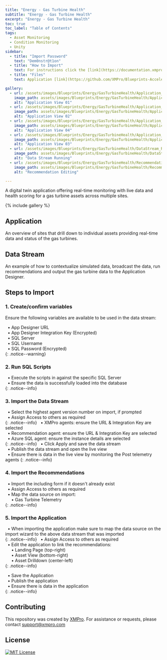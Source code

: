 ```yaml
---
title: "Energy - Gas Turbine Health"
subtitle: "Energy - Gas Turbine Health"
excerpt: "Energy - Gas Turbine Health"
toc: true
toc_label: "Table of Contents"
tags:
  - Asset Monitoring
  - Condition Monitoring
  - Unity
sidebar:
  - title: "Import Password"
    text: "Dem0nstr@t1on"
  - title: "How to Import"
    text: For instructions click the [link](https://documentation.xmpro.com/how-tos/import-export-and-clone#importing "Click Here")
  - title: "Files"
    text: Application [link](https://github.com/XMPro/Blueprints-Accelerators-Patterns/blob/master/Blueprints/Energy%20-%20Gas%20Turbine%20Health/Application/Gas%20Turbine%20Health.xapp "Click Here") <br />Template [link](https://github.com/XMPro/Blueprints-Accelerators-Patterns/blob/master/Blueprints/Energy%20-%20Gas%20Turbine%20Health/Template/Gas%20Turbine%20Health.xtml "Click Here") <br /><br />Recommend - Bearing Alerts [link](https://github.com/XMPro/Blueprints-Accelerators-Patterns/blob/master/Blueprints/Energy%20-%20Gas%20Turbine%20Health/Recommendation/Bearing%20Alerts.xr "Click Here") <br />Recommend - Dry Gas Seal [link](https://github.com/XMPro/Blueprints-Accelerators-Patterns/blob/master/Blueprints/Energy%20-%20Gas%20Turbine%20Health/Recommendation/Dry%20Gas%20Seal%20System.xr "Click Here") <br />Recommend - Motor Winding [link](https://github.com/XMPro/Blueprints-Accelerators-Patterns/blob/master/Blueprints/Energy%20-%20Gas%20Turbine%20Health/Recommendation/Motor%20Winding%20Temperature.xr "Click Here") <br /><br />Data Stream [link](https://github.com/XMPro/Blueprints-Accelerators-Patterns/blob/master/Blueprints/Energy%20-%20Gas%20Turbine%20Health/Data%20Stream/Gas%20Turbine%20Telemetry.xuc "Click Here")<br /><br />SQL Scripts - Gas Turbine [link](https://github.com/XMPro/Blueprints-Accelerators-Patterns/blob/master/Blueprints/Energy%20-%20Gas%20Turbine%20Health/SQL%20Scripts/DemoGasTurbine.sql "Click Here")<br />SQL Scripts - Work Order etc [link](https://github.com/XMPro/Blueprints-Accelerators-Patterns/blob/master/Blueprints/Energy%20-%20Gas%20Turbine%20Health/SQL%20Scripts/DemoWorkManagementCompressor.sql "Click Here")

gallery:
  - url: /assets/images/Blueprints/Energy/GasTurbineHealth/Application_01.png
    image_path: assets/images/Blueprints/Energy/GasTurbineHealth/Application_01.png
    alt: "Application View 01"
  - url: /assets/images/Blueprints/Energy/GasTurbineHealth/Application_02.png
    image_path: assets/images/Blueprints/Energy/GasTurbineHealth/Application_02.png
    alt: "Application View 02"
  - url: /assets/images/Blueprints/Energy/GasTurbineHealth/Application_04.png
    image_path: assets/images/Blueprints/Energy/GasTurbineHealth/Application_04.png
    alt: "Application View 04"
  - url: /assets/images/Blueprints/Energy/GasTurbineHealth/Application_03.png
    image_path: assets/images/Blueprints/Energy/GasTurbineHealth/Application_03.png
    alt: "Application View 03"
  - url: /assets/images/Blueprints/Energy/GasTurbineHealth/DataStream_Running.png
    image_path: assets/images/Blueprints/Energy/GasTurbineHealth/DataStream_Running.png
    alt: "Data Stream Running"
  - url: /assets/images/Blueprints/Energy/GasTurbineHealth/Recommendation_03.png
    image_path: assets/images/Blueprints/Energy/GasTurbineHealth/Recommendation_03.png
    alt: "Recommendation Editing"

---
```


A digital twin application offering real-time monitoring with live data and health scoring for a gas turbine assets across multiple sites.

{% include gallery %}

## Application
An overview of sites that drill down to individual assets providing real-time data and status of the gas turbines.  

## Data Stream
An example of how to contextualize simulated data, broadcast the data, run recommendations and output the gas turbine data to the Application Designer. 

## Steps to Import

### 1. Create/confirm variables
Ensure the following variables are available to be used in the data stream:

&nbsp;&nbsp;&#8226; App Designer URL<br />
&nbsp;&nbsp;&#8226; App Designer Integration Key (Encrypted)<br />
&nbsp;&nbsp;&#8226; SQL Server<br />
&nbsp;&nbsp;&#8226; SQL Username<br />
&nbsp;&nbsp;&#8226; SQL Password (Encrypted)<br />
{: .notice--warning}

### 2. Run SQL Scripts
&nbsp;&nbsp;&#8226; Execute the scripts in against the specific SQL Server<br />
&nbsp;&nbsp;&#8226; Ensure the data is successfully loaded into the database<br />
{: .notice--info}

### 3. Import the Data Stream

&nbsp;&nbsp;&#8226; Select the highest agent version number on import, if prompted<br />
&nbsp;&nbsp;&#8226; Assign Access to others as required<br />
{: .notice--info}
&nbsp;&nbsp;&#8226; XMPro agents: ensure the URL & Integration Key are selected<br />
&nbsp;&nbsp;&#8226; Recommendation agent: ensure the URL & Integration Key are selected<br />
&nbsp;&nbsp;&#8226; Azure SQL agent: ensure the instance details are selected<br />
{: .notice--info}
&nbsp;&nbsp;&#8226; Click Apply and save the data stream<br />
&nbsp;&nbsp;&#8226; Publish the data stream and open the live view<br />
&nbsp;&nbsp;&#8226; Ensure there is data in the live view by monitoring the Post telemetry agents
{: .notice--info}

### 4. Import the Recommendations

&nbsp;&nbsp;&#8226; Import the including form if it doesn't already exist<br />
&nbsp;&nbsp;&#8226; Assign Access to others as required<br />
&nbsp;&nbsp;&#8226; Map the data source on import:<br />
&nbsp;&nbsp;&nbsp;&nbsp;&nbsp;&#8226; Gas Turbine Telemetry<br />
{: .notice--info}

### 5. Import the Application

&nbsp;&nbsp;&#8226; When importing the application make sure to map the data source on the import wizard to the above data stream that was imported<br />
{: .notice--info}
&nbsp;&nbsp;&#8226; Assign Access to others as required<br />
&nbsp;&nbsp;&#8226; Edit the application to link the recommendations:<br />
&nbsp;&nbsp;&nbsp;&nbsp;&nbsp;&#8226; Landing Page (top-right)<br />
&nbsp;&nbsp;&nbsp;&nbsp;&nbsp;&#8226; Asset View (bottom-right)<br />
&nbsp;&nbsp;&nbsp;&nbsp;&nbsp;&#8226; Asset Drilldown (center-left)<br />
{: .notice--info}

&nbsp;&nbsp;&#8226; Save the Application<br />
&nbsp;&nbsp;&#8226; Publish the application<br />
&nbsp;&nbsp;&#8226; Ensure there is data in the application<br />
{: .notice--info}

## Contributing
This repository was created by <a href="https://xmpro.com/">XMPro</a>. For assistance or requests, please contact <a href="mailto:support@xmpro.com">support@xmpro.com</a>

## License
[![MIT License](https://img.shields.io/badge/License-MIT-green.svg)](https://choosealicense.com/licenses/mit/)